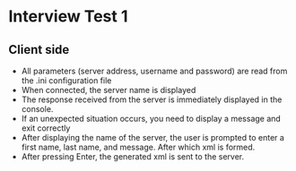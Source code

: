 # Interview Test 1
## Client side


- All parameters (server address, username and password) are read from the .ini configuration file
- When connected, the server name is displayed
- The response received from the server is immediately displayed in the console.
- If an unexpected situation occurs, you need to display a message and exit correctly
- After displaying the name of the server, the user is prompted to enter a first name, last name, and message. After which xml is formed.
- After pressing Enter, the generated xml is sent to the server.

